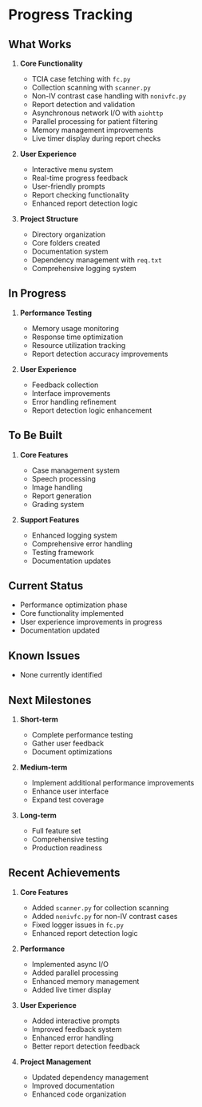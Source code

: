# Progress Tracking

## What Works
1. **Core Functionality**
   - TCIA case fetching with `fc.py`
   - Collection scanning with `scanner.py`
   - Non-IV contrast case handling with `nonivfc.py`
   - Report detection and validation
   - Asynchronous network I/O with `aiohttp`
   - Parallel processing for patient filtering
   - Memory management improvements
   - Live timer display during report checks

2. **User Experience**
   - Interactive menu system
   - Real-time progress feedback
   - User-friendly prompts
   - Report checking functionality
   - Enhanced report detection logic

3. **Project Structure**
   - Directory organization
   - Core folders created
   - Documentation system
   - Dependency management with `req.txt`
   - Comprehensive logging system

## In Progress
1. **Performance Testing**
   - Memory usage monitoring
   - Response time optimization
   - Resource utilization tracking
   - Report detection accuracy improvements

2. **User Experience**
   - Feedback collection
   - Interface improvements
   - Error handling refinement
   - Report detection logic enhancement

## To Be Built
1. **Core Features**
   - Case management system
   - Speech processing
   - Image handling
   - Report generation
   - Grading system

2. **Support Features**
   - Enhanced logging system
   - Comprehensive error handling
   - Testing framework
   - Documentation updates

## Current Status
- Performance optimization phase
- Core functionality implemented
- User experience improvements in progress
- Documentation updated

## Known Issues
- None currently identified

## Next Milestones
1. **Short-term**
   - Complete performance testing
   - Gather user feedback
   - Document optimizations

2. **Medium-term**
   - Implement additional performance improvements
   - Enhance user interface
   - Expand test coverage

3. **Long-term**
   - Full feature set
   - Comprehensive testing
   - Production readiness

## Recent Achievements
1. **Core Features**
   - Added `scanner.py` for collection scanning
   - Added `nonivfc.py` for non-IV contrast cases
   - Fixed logger issues in `fc.py`
   - Enhanced report detection logic

2. **Performance**
   - Implemented async I/O
   - Added parallel processing
   - Enhanced memory management
   - Added live timer display

3. **User Experience**
   - Added interactive prompts
   - Improved feedback system
   - Enhanced error handling
   - Better report detection feedback

4. **Project Management**
   - Updated dependency management
   - Improved documentation
   - Enhanced code organization 